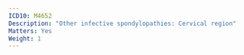 ```yaml
---
ICD10: M4652
Description: "Other infective spondylopathies: Cervical region"
Matters: Yes
Weight: 1
---
```


